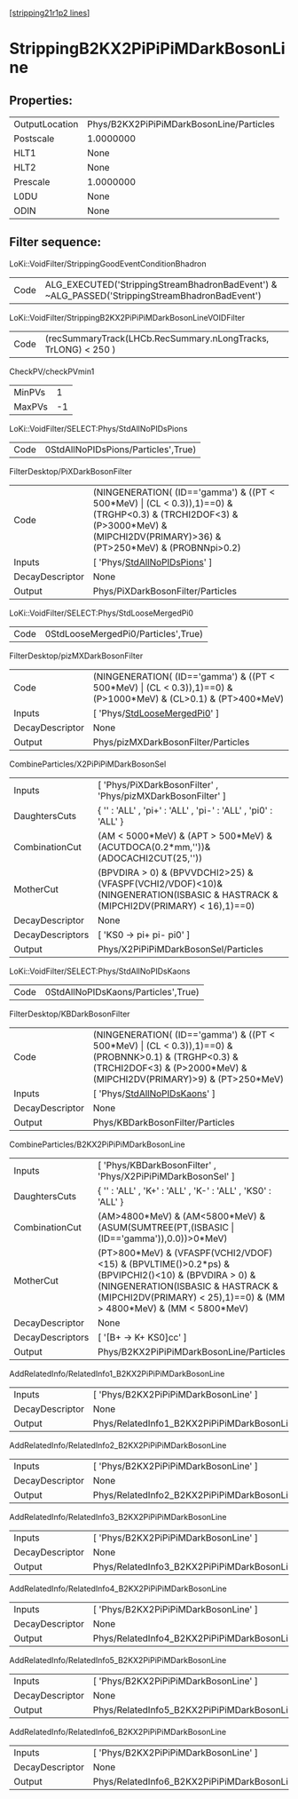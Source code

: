 [[stripping21r1p2 lines]](./stripping21r1p2-index)

# StrippingB2KX2PiPiPiMDarkBosonLine

## Properties:

|                |                                          |
|----------------|------------------------------------------|
| OutputLocation | Phys/B2KX2PiPiPiMDarkBosonLine/Particles |
| Postscale      | 1.0000000                                |
| HLT1           | None                                     |
| HLT2           | None                                     |
| Prescale       | 1.0000000                                |
| L0DU           | None                                     |
| ODIN           | None                                     |

## Filter sequence:

LoKi::VoidFilter/StrippingGoodEventConditionBhadron

|      |                                                                                                |
|------|------------------------------------------------------------------------------------------------|
| Code | ALG_EXECUTED('StrippingStreamBhadronBadEvent') & ~ALG_PASSED('StrippingStreamBhadronBadEvent') |

LoKi::VoidFilter/StrippingB2KX2PiPiPiMDarkBosonLineVOIDFilter

|      |                                                                |
|------|----------------------------------------------------------------|
| Code | (recSummaryTrack(LHCb.RecSummary.nLongTracks, TrLONG) \< 250 ) |

CheckPV/checkPVmin1

|        |     |
|--------|-----|
| MinPVs | 1   |
| MaxPVs | -1  |

LoKi::VoidFilter/SELECT:Phys/StdAllNoPIDsPions

|      |                                     |
|------|-------------------------------------|
| Code | 0StdAllNoPIDsPions/Particles',True) |

FilterDesktop/PiXDarkBosonFilter

|                 |                                                                                                                                                                                         |
|-----------------|-----------------------------------------------------------------------------------------------------------------------------------------------------------------------------------------|
| Code            | (NINGENERATION( (ID=='gamma') & ((PT \< 500\*MeV) \| (CL \< 0.3)),1)==0) & (TRGHP\<0.3) & (TRCHI2DOF\<3) & (P\>3000\*MeV) & (MIPCHI2DV(PRIMARY)\>36) & (PT\>250\*MeV) & (PROBNNpi\>0.2) |
| Inputs          | [ 'Phys/[StdAllNoPIDsPions](./stripping21r1p2-commonparticles-stdallnopidspions)' ]                                                                                                   |
| DecayDescriptor | None                                                                                                                                                                                    |
| Output          | Phys/PiXDarkBosonFilter/Particles                                                                                                                                                       |

LoKi::VoidFilter/SELECT:Phys/StdLooseMergedPi0

|      |                                     |
|------|-------------------------------------|
| Code | 0StdLooseMergedPi0/Particles',True) |

FilterDesktop/pizMXDarkBosonFilter

|                 |                                                                                                                        |
|-----------------|------------------------------------------------------------------------------------------------------------------------|
| Code            | (NINGENERATION( (ID=='gamma') & ((PT \< 500\*MeV) \| (CL \< 0.3)),1)==0) & (P\>1000\*MeV) & (CL\>0.1) & (PT\>400\*MeV) |
| Inputs          | [ 'Phys/[StdLooseMergedPi0](./stripping21r1p2-commonparticles-stdloosemergedpi0)' ]                                  |
| DecayDescriptor | None                                                                                                                   |
| Output          | Phys/pizMXDarkBosonFilter/Particles                                                                                    |

CombineParticles/X2PiPiPiMDarkBosonSel

|                  |                                                                                                                                    |
|------------------|------------------------------------------------------------------------------------------------------------------------------------|
| Inputs           | [ 'Phys/PiXDarkBosonFilter' , 'Phys/pizMXDarkBosonFilter' ]                                                                      |
| DaughtersCuts    | { '' : 'ALL' , 'pi+' : 'ALL' , 'pi-' : 'ALL' , 'pi0' : 'ALL' }                                                                     |
| CombinationCut   | (AM \< 5000\*MeV) & (APT \> 500\*MeV) & (ACUTDOCA(0.2\*mm,''))& (ADOCACHI2CUT(25,''))                                              |
| MotherCut        | (BPVDIRA \> 0) & (BPVVDCHI2\>25) & (VFASPF(VCHI2/VDOF)\<10)& (NINGENERATION(ISBASIC & HASTRACK & (MIPCHI2DV(PRIMARY) \< 16),1)==0) |
| DecayDescriptor  | None                                                                                                                               |
| DecayDescriptors | [ 'KS0 -\> pi+ pi- pi0' ]                                                                                                        |
| Output           | Phys/X2PiPiPiMDarkBosonSel/Particles                                                                                               |

LoKi::VoidFilter/SELECT:Phys/StdAllNoPIDsKaons

|      |                                     |
|------|-------------------------------------|
| Code | 0StdAllNoPIDsKaons/Particles',True) |

FilterDesktop/KBDarkBosonFilter

|                 |                                                                                                                                                                                       |
|-----------------|---------------------------------------------------------------------------------------------------------------------------------------------------------------------------------------|
| Code            | (NINGENERATION( (ID=='gamma') & ((PT \< 500\*MeV) \| (CL \< 0.3)),1)==0) & (PROBNNK\>0.1) & (TRGHP\<0.3) & (TRCHI2DOF\<3) & (P\>2000\*MeV) & (MIPCHI2DV(PRIMARY)\>9) & (PT\>250\*MeV) |
| Inputs          | [ 'Phys/[StdAllNoPIDsKaons](./stripping21r1p2-commonparticles-stdallnopidskaons)' ]                                                                                                 |
| DecayDescriptor | None                                                                                                                                                                                  |
| Output          | Phys/KBDarkBosonFilter/Particles                                                                                                                                                      |

CombineParticles/B2KX2PiPiPiMDarkBosonLine

|                  |                                                                                                                                                                                                                        |
|------------------|------------------------------------------------------------------------------------------------------------------------------------------------------------------------------------------------------------------------|
| Inputs           | [ 'Phys/KBDarkBosonFilter' , 'Phys/X2PiPiPiMDarkBosonSel' ]                                                                                                                                                          |
| DaughtersCuts    | { '' : 'ALL' , 'K+' : 'ALL' , 'K-' : 'ALL' , 'KS0' : 'ALL' }                                                                                                                                                           |
| CombinationCut   | (AM\>4800\*MeV) & (AM\<5800\*MeV) & (ASUM(SUMTREE(PT,(ISBASIC \| (ID=='gamma')),0.0))\>0\*MeV)                                                                                                                         |
| MotherCut        | (PT\>800\*MeV) & (VFASPF(VCHI2/VDOF)\<15) & (BPVLTIME()\>0.2\*ps) & (BPVIPCHI2()\<10) & (BPVDIRA \> 0) & (NINGENERATION(ISBASIC & HASTRACK & (MIPCHI2DV(PRIMARY) \< 25),1)==0) & (MM \> 4800\*MeV) & (MM \< 5800\*MeV) |
| DecayDescriptor  | None                                                                                                                                                                                                                   |
| DecayDescriptors | [ '[B+ -\> K+ KS0]cc' ]                                                                                                                                                                                            |
| Output           | Phys/B2KX2PiPiPiMDarkBosonLine/Particles                                                                                                                                                                               |

AddRelatedInfo/RelatedInfo1_B2KX2PiPiPiMDarkBosonLine

|                 |                                                       |
|-----------------|-------------------------------------------------------|
| Inputs          | [ 'Phys/B2KX2PiPiPiMDarkBosonLine' ]                |
| DecayDescriptor | None                                                  |
| Output          | Phys/RelatedInfo1_B2KX2PiPiPiMDarkBosonLine/Particles |

AddRelatedInfo/RelatedInfo2_B2KX2PiPiPiMDarkBosonLine

|                 |                                                       |
|-----------------|-------------------------------------------------------|
| Inputs          | [ 'Phys/B2KX2PiPiPiMDarkBosonLine' ]                |
| DecayDescriptor | None                                                  |
| Output          | Phys/RelatedInfo2_B2KX2PiPiPiMDarkBosonLine/Particles |

AddRelatedInfo/RelatedInfo3_B2KX2PiPiPiMDarkBosonLine

|                 |                                                       |
|-----------------|-------------------------------------------------------|
| Inputs          | [ 'Phys/B2KX2PiPiPiMDarkBosonLine' ]                |
| DecayDescriptor | None                                                  |
| Output          | Phys/RelatedInfo3_B2KX2PiPiPiMDarkBosonLine/Particles |

AddRelatedInfo/RelatedInfo4_B2KX2PiPiPiMDarkBosonLine

|                 |                                                       |
|-----------------|-------------------------------------------------------|
| Inputs          | [ 'Phys/B2KX2PiPiPiMDarkBosonLine' ]                |
| DecayDescriptor | None                                                  |
| Output          | Phys/RelatedInfo4_B2KX2PiPiPiMDarkBosonLine/Particles |

AddRelatedInfo/RelatedInfo5_B2KX2PiPiPiMDarkBosonLine

|                 |                                                       |
|-----------------|-------------------------------------------------------|
| Inputs          | [ 'Phys/B2KX2PiPiPiMDarkBosonLine' ]                |
| DecayDescriptor | None                                                  |
| Output          | Phys/RelatedInfo5_B2KX2PiPiPiMDarkBosonLine/Particles |

AddRelatedInfo/RelatedInfo6_B2KX2PiPiPiMDarkBosonLine

|                 |                                                       |
|-----------------|-------------------------------------------------------|
| Inputs          | [ 'Phys/B2KX2PiPiPiMDarkBosonLine' ]                |
| DecayDescriptor | None                                                  |
| Output          | Phys/RelatedInfo6_B2KX2PiPiPiMDarkBosonLine/Particles |
